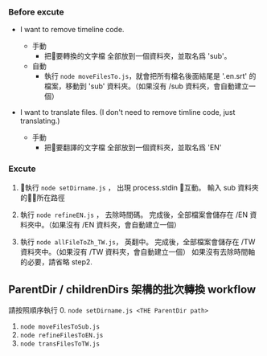 ### Before excute

- I want to remove timeline code.
  - 手動
    - 把要轉換的文字檔 全部放到一個資料夾，並取名爲 'sub'。
  - 自動
    - 執行 `node moveFilesTo.js`，就會把所有檔名後面結尾是 '.en.srt' 的檔案，移動到 'sub' 資料夾。（如果沒有 /sub 資料夾，會自動建立一個）


- I want to translate files. (I don't need to remove timline code, just translating.)
  - 手動
    - 把要翻譯的文字檔 全部放到一個資料夾，並取名爲 'EN'


### Excute
1. 執行 `node setDirname.js` ， 出現 process.stdin 互動。
輸入 sub 資料夾的所在路徑

2. 執行 `node refineEN.js` ， 去除時間碼。
完成後，全部檔案會儲存在 /EN 資料夾中。（如果沒有 /EN 資料夾，會自動建立一個）


3. 執行 `node allFileToZh_TW.js`， 英翻中。
完成後，全部檔案會儲存在 /TW 資料夾中。（如果沒有 /TW 資料夾，會自動建立一個）
如果沒有去除時間軸的必要，請省略 step2.

## ParentDir / childrenDirs 架構的批次轉換 workflow
請按照順序執行
0. `node setDirname.js <THE ParentDir path>`
1. `node moveFilesToSub.js`
2. `node refineFilesToEN.js`
3. `node transFilesToTW.js`